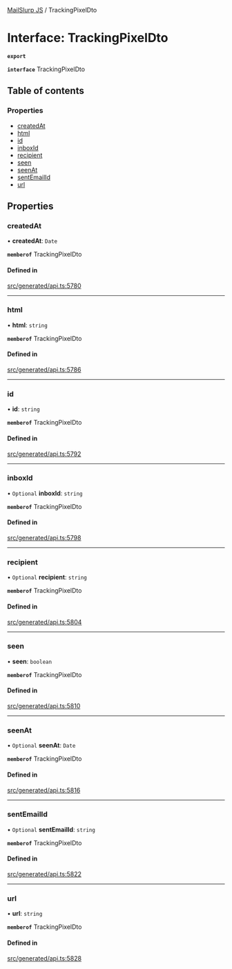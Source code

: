 [MailSlurp JS](../README.md) / TrackingPixelDto

# Interface: TrackingPixelDto

**`export`**

**`interface`** TrackingPixelDto

## Table of contents

### Properties

- [createdAt](TrackingPixelDto.md#createdat)
- [html](TrackingPixelDto.md#html)
- [id](TrackingPixelDto.md#id)
- [inboxId](TrackingPixelDto.md#inboxid)
- [recipient](TrackingPixelDto.md#recipient)
- [seen](TrackingPixelDto.md#seen)
- [seenAt](TrackingPixelDto.md#seenat)
- [sentEmailId](TrackingPixelDto.md#sentemailid)
- [url](TrackingPixelDto.md#url)

## Properties

### createdAt

• **createdAt**: `Date`

**`memberof`** TrackingPixelDto

#### Defined in

[src/generated/api.ts:5780](https://github.com/mailslurp/mailslurp-client/blob/8c02983/src/generated/api.ts#L5780)

___

### html

• **html**: `string`

**`memberof`** TrackingPixelDto

#### Defined in

[src/generated/api.ts:5786](https://github.com/mailslurp/mailslurp-client/blob/8c02983/src/generated/api.ts#L5786)

___

### id

• **id**: `string`

**`memberof`** TrackingPixelDto

#### Defined in

[src/generated/api.ts:5792](https://github.com/mailslurp/mailslurp-client/blob/8c02983/src/generated/api.ts#L5792)

___

### inboxId

• `Optional` **inboxId**: `string`

**`memberof`** TrackingPixelDto

#### Defined in

[src/generated/api.ts:5798](https://github.com/mailslurp/mailslurp-client/blob/8c02983/src/generated/api.ts#L5798)

___

### recipient

• `Optional` **recipient**: `string`

**`memberof`** TrackingPixelDto

#### Defined in

[src/generated/api.ts:5804](https://github.com/mailslurp/mailslurp-client/blob/8c02983/src/generated/api.ts#L5804)

___

### seen

• **seen**: `boolean`

**`memberof`** TrackingPixelDto

#### Defined in

[src/generated/api.ts:5810](https://github.com/mailslurp/mailslurp-client/blob/8c02983/src/generated/api.ts#L5810)

___

### seenAt

• `Optional` **seenAt**: `Date`

**`memberof`** TrackingPixelDto

#### Defined in

[src/generated/api.ts:5816](https://github.com/mailslurp/mailslurp-client/blob/8c02983/src/generated/api.ts#L5816)

___

### sentEmailId

• `Optional` **sentEmailId**: `string`

**`memberof`** TrackingPixelDto

#### Defined in

[src/generated/api.ts:5822](https://github.com/mailslurp/mailslurp-client/blob/8c02983/src/generated/api.ts#L5822)

___

### url

• **url**: `string`

**`memberof`** TrackingPixelDto

#### Defined in

[src/generated/api.ts:5828](https://github.com/mailslurp/mailslurp-client/blob/8c02983/src/generated/api.ts#L5828)
